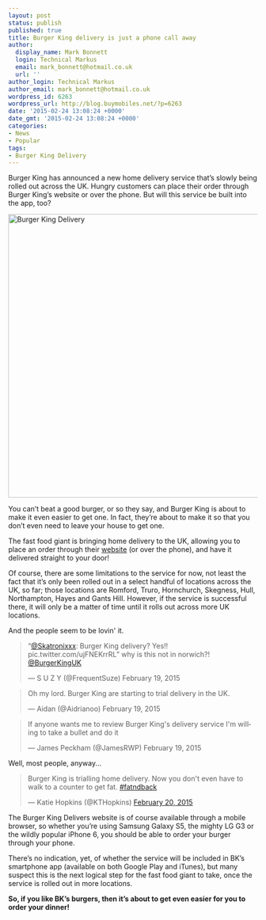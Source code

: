 ```yaml
---
layout: post
status: publish
published: true
title: Burger King delivery is just a phone call away
author:
  display_name: Mark Bonnett
  login: Technical Markus
  email: mark_bonnett@hotmail.co.uk
  url: ''
author_login: Technical Markus
author_email: mark_bonnett@hotmail.co.uk
wordpress_id: 6263
wordpress_url: http://blog.buymobiles.net/?p=6263
date: '2015-02-24 13:08:24 +0000'
date_gmt: '2015-02-24 13:08:24 +0000'
categories:
- News
- Popular
tags:
- Burger King Delivery
---
```

<p><span class="postStandFirst">Burger King has announced a new home delivery service that&rsquo;s slowly being rolled out across the UK. Hungry customers can place their order through Burger King&rsquo;s website or over the phone. But will this service be built into the app, too?</span></p>
<p><img class="aligncenter wp-image-6264 size-large" src="https://a1comms-blog-buymobiles.storage.googleapis.com/2015/02/BK-1024x612.png" alt="Burger King Delivery" width="960" height="573" /></p>
<p>You can&rsquo;t beat a good burger, or so they say, and Burger King is about to make it even easier to get one. In fact, they&rsquo;re about to make it so that you don&rsquo;t even need to leave your house to get one.</p>
<p>The fast food giant is bringing home delivery to the UK, allowing you to place an order through their <a href="http://burgerkingdelivers.co.uk/#!/home">website</a> (or over the phone), and have it delivered straight to your door!</p>
<p>Of course, there are some limitations to the service for now, not least the fact that it&rsquo;s only been rolled out in a select handful of locations across the UK, so far; those locations are Romford, Truro, Hornchurch, Skegness, Hull, Northampton, Hayes and Gants Hill. However, if the service is successful there, it will only be a matter of time until it rolls out across more UK locations.</p>
<p>And the people seem to be lovin' it.</p>
<blockquote class="twitter-tweet" lang="en-gb"><p>&ldquo;<a href="https://twitter.com/Skatronixxx">@Skatronixxx</a>: Burger King delivery? Yes!! pic.twitter.com/ujFNEKrrRL&rdquo; why is this not in norwich?! <a href="https://twitter.com/BurgerKingUK">@BurgerKingUK</a></p>
<p>&mdash; S U Z Y (@FrequentSuze) February 19, 2015</p></blockquote>
<blockquote class="twitter-tweet" lang="en-gb"><p>Oh my lord. Burger King are starting to trial delivery in the UK.</p>
<p>&mdash; Aidan (@Aidrianoo) February 19, 2015</p></blockquote>
<blockquote class="twitter-tweet" lang="en-gb"><p>If anyone wants me to review Burger King's delivery service I'm willing to take a bullet and do it</p>
<p>&mdash; James Peckham (@JamesRWP) February 19, 2015</p></blockquote>
<p><script src="//platform.twitter.com/widgets.js" async="" charset="utf-8"></script></p>
<p>Well, most people, anyway...</p>
<blockquote class="twitter-tweet" lang="en-gb"><p>
Burger King is trialling home delivery. Now you don't even have to walk to a counter to get fat. <a href="https://twitter.com/hashtag/fatndback?src=hash">#fatndback</a></p>
<p>&mdash; Katie Hopkins (@KTHopkins) <a href="https://twitter.com/KTHopkins/status/568732298293739520">February 20, 2015</a>
</p></blockquote>
<p><script src="//platform.twitter.com/widgets.js" async="" charset="utf-8"></script><script src="//platform.twitter.com/widgets.js" async="" charset="utf-8"></script></p>
<p>The Burger King Delivers website is of course available through a mobile browser, so whether you&rsquo;re using Samsung Galaxy S5, the mighty LG G3 or the wildly popular iPhone 6, you should be able to order your burger through your phone.</p>
<p>There&rsquo;s no indication, yet, of whether the service will be included in BK&rsquo;s smartphone app (available on both Google Play and iTunes), but many suspect this is the next logical step for the fast food giant to take, once the service is rolled out in more locations.</p>
<p><strong>So, if you like BK&rsquo;s burgers, then it&rsquo;s about to get even easier for you to order your dinner!</strong></p>
